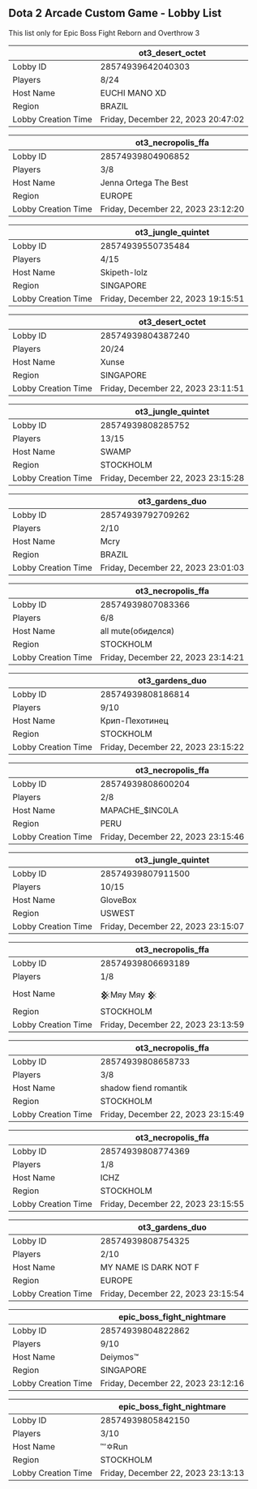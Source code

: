 ## Dota 2 Arcade Custom Game - Lobby List

This list only for Epic Boss Fight Reborn and Overthrow 3

|  | ot3_desert_octet |
| ------ | ------ |
| Lobby ID | 28574939642040303 |
| Players | 8/24 |
| Host Name | EUCHI MANO XD |
| Region | BRAZIL |
| Lobby Creation Time | Friday, December 22, 2023 20:47:02 |


|  | ot3_necropolis_ffa |
| ------ | ------ |
| Lobby ID | 28574939804906852 |
| Players | 3/8 |
| Host Name | Jenna Ortega The Best |
| Region | EUROPE |
| Lobby Creation Time | Friday, December 22, 2023 23:12:20 |


|  | ot3_jungle_quintet |
| ------ | ------ |
| Lobby ID | 28574939550735484 |
| Players | 4/15 |
| Host Name | Skipeth-lolz |
| Region | SINGAPORE |
| Lobby Creation Time | Friday, December 22, 2023 19:15:51 |


|  | ot3_desert_octet |
| ------ | ------ |
| Lobby ID | 28574939804387240 |
| Players | 20/24 |
| Host Name | Xunse |
| Region | SINGAPORE |
| Lobby Creation Time | Friday, December 22, 2023 23:11:51 |


|  | ot3_jungle_quintet |
| ------ | ------ |
| Lobby ID | 28574939808285752 |
| Players | 13/15 |
| Host Name | SWAMP |
| Region | STOCKHOLM |
| Lobby Creation Time | Friday, December 22, 2023 23:15:28 |


|  | ot3_gardens_duo |
| ------ | ------ |
| Lobby ID | 28574939792709262 |
| Players | 2/10 |
| Host Name | Mcry |
| Region | BRAZIL |
| Lobby Creation Time | Friday, December 22, 2023 23:01:03 |


|  | ot3_necropolis_ffa |
| ------ | ------ |
| Lobby ID | 28574939807083366 |
| Players | 6/8 |
| Host Name | all mute(обиделся) |
| Region | STOCKHOLM |
| Lobby Creation Time | Friday, December 22, 2023 23:14:21 |


|  | ot3_gardens_duo |
| ------ | ------ |
| Lobby ID | 28574939808186814 |
| Players | 9/10 |
| Host Name | Крип-Пехотинец |
| Region | STOCKHOLM |
| Lobby Creation Time | Friday, December 22, 2023 23:15:22 |


|  | ot3_necropolis_ffa |
| ------ | ------ |
| Lobby ID | 28574939808600204 |
| Players | 2/8 |
| Host Name | MAPACHE_$INC0LA |
| Region | PERU |
| Lobby Creation Time | Friday, December 22, 2023 23:15:46 |


|  | ot3_jungle_quintet |
| ------ | ------ |
| Lobby ID | 28574939807911500 |
| Players | 10/15 |
| Host Name | GloveBox |
| Region | USWEST |
| Lobby Creation Time | Friday, December 22, 2023 23:15:07 |


|  | ot3_necropolis_ffa |
| ------ | ------ |
| Lobby ID | 28574939806693189 |
| Players | 1/8 |
| Host Name | 𒆜Мяу Мяу 𒆜 |
| Region | STOCKHOLM |
| Lobby Creation Time | Friday, December 22, 2023 23:13:59 |


|  | ot3_necropolis_ffa |
| ------ | ------ |
| Lobby ID | 28574939808658733 |
| Players | 3/8 |
| Host Name | shadow fiend romantik |
| Region | STOCKHOLM |
| Lobby Creation Time | Friday, December 22, 2023 23:15:49 |


|  | ot3_necropolis_ffa |
| ------ | ------ |
| Lobby ID | 28574939808774369 |
| Players | 1/8 |
| Host Name | ICHZ |
| Region | STOCKHOLM |
| Lobby Creation Time | Friday, December 22, 2023 23:15:55 |


|  | ot3_gardens_duo |
| ------ | ------ |
| Lobby ID | 28574939808754325 |
| Players | 2/10 |
| Host Name | MY NAME IS DARK NOT F |
| Region | EUROPE |
| Lobby Creation Time | Friday, December 22, 2023 23:15:54 |


|  | epic_boss_fight_nightmare |
| ------ | ------ |
| Lobby ID | 28574939804822862 |
| Players | 9/10 |
| Host Name | Deiymos™ |
| Region | SINGAPORE |
| Lobby Creation Time | Friday, December 22, 2023 23:12:16 |


|  | epic_boss_fight_nightmare |
| ------ | ------ |
| Lobby ID | 28574939805842150 |
| Players | 3/10 |
| Host Name | ℻✡Run |
| Region | STOCKHOLM |
| Lobby Creation Time | Friday, December 22, 2023 23:13:13 |



